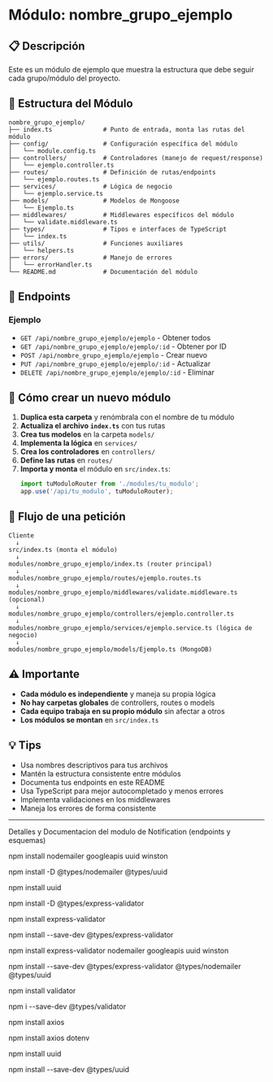 # Módulo: nombre_grupo_ejemplo

## 📋 Descripción
Este es un módulo de ejemplo que muestra la estructura que debe seguir cada grupo/módulo del proyecto.

## 📁 Estructura del Módulo

```
nombre_grupo_ejemplo/
├── index.ts              # Punto de entrada, monta las rutas del módulo
├── config/               # Configuración específica del módulo
│   └── module.config.ts
├── controllers/          # Controladores (manejo de request/response)
│   └── ejemplo.controller.ts
├── routes/               # Definición de rutas/endpoints
│   └── ejemplo.routes.ts
├── services/             # Lógica de negocio
│   └── ejemplo.service.ts
├── models/               # Modelos de Mongoose
│   └── Ejemplo.ts
├── middlewares/          # Middlewares específicos del módulo
│   └── validate.middleware.ts
├── types/                # Tipos e interfaces de TypeScript
│   └── index.ts
├── utils/                # Funciones auxiliares
│   └── helpers.ts
├── errors/               # Manejo de errores
│   └── errorHandler.ts
└── README.md             # Documentación del módulo
```

## 🔗 Endpoints

### Ejemplo
- `GET /api/nombre_grupo_ejemplo/ejemplo` - Obtener todos
- `GET /api/nombre_grupo_ejemplo/ejemplo/:id` - Obtener por ID
- `POST /api/nombre_grupo_ejemplo/ejemplo` - Crear nuevo
- `PUT /api/nombre_grupo_ejemplo/ejemplo/:id` - Actualizar
- `DELETE /api/nombre_grupo_ejemplo/ejemplo/:id` - Eliminar

## 🚀 Cómo crear un nuevo módulo

1. **Duplica esta carpeta** y renómbrala con el nombre de tu módulo
2. **Actualiza el archivo `index.ts`** con tus rutas
3. **Crea tus modelos** en la carpeta `models/`
4. **Implementa la lógica** en `services/`
5. **Crea los controladores** en `controllers/`
6. **Define las rutas** en `routes/`
7. **Importa y monta** el módulo en `src/index.ts`:
   ```typescript
   import tuModuloRouter from './modules/tu_modulo';
   app.use('/api/tu_modulo', tuModuloRouter);
   ```

## 📝 Flujo de una petición

```
Cliente
  ↓
src/index.ts (monta el módulo)
  ↓
modules/nombre_grupo_ejemplo/index.ts (router principal)
  ↓
modules/nombre_grupo_ejemplo/routes/ejemplo.routes.ts
  ↓
modules/nombre_grupo_ejemplo/middlewares/validate.middleware.ts (opcional)
  ↓
modules/nombre_grupo_ejemplo/controllers/ejemplo.controller.ts
  ↓
modules/nombre_grupo_ejemplo/services/ejemplo.service.ts (lógica de negocio)
  ↓
modules/nombre_grupo_ejemplo/models/Ejemplo.ts (MongoDB)
```

## ⚠️ Importante

- **Cada módulo es independiente** y maneja su propia lógica
- **No hay carpetas globales** de controllers, routes o models
- **Cada equipo trabaja en su propio módulo** sin afectar a otros
- **Los módulos se montan** en `src/index.ts`

## 💡 Tips

- Usa nombres descriptivos para tus archivos
- Mantén la estructura consistente entre módulos
- Documenta tus endpoints en este README
- Usa TypeScript para mejor autocompletado y menos errores
- Implementa validaciones en los middlewares
- Maneja los errores de forma consistente



-------------------------------------------------------------------------------
Detalles y Documentacion del modulo de Notification (endpoints y esquemas)

npm install nodemailer googleapis uuid winston

npm install -D @types/nodemailer @types/uuid

npm install uuid

npm install -D @types/express-validator

npm install express-validator

npm install --save-dev @types/express-validator

npm install express-validator nodemailer googleapis uuid winston

npm install --save-dev @types/express-validator @types/nodemailer @types/uuid

npm install validator

npm i --save-dev @types/validator

npm install axios

npm install axios dotenv

npm install uuid

npm install --save-dev @types/uuid